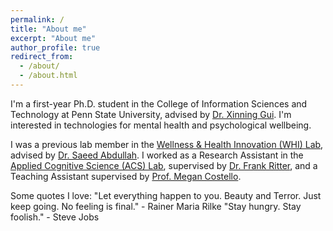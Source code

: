 ```yaml
---
permalink: /
title: "About me"
excerpt: "About me"
author_profile: true
redirect_from: 
  - /about/
  - /about.html
---
```


I'm a first-year Ph.D. student in the College of Information Sciences and Technology at Penn State University, advised by [Dr. Xinning Gui](https://www.xinninggui.com/). I'm interested in technologies for mental health and psychological wellbeing. 

I was a previous lab member in the [Wellness & Health Innovation (WHI) Lab](https://whilab.org/), advised by [Dr. Saeed Abdullah](https://saeedabdullah.com/publications.html). I worked as a Research Assistant in the [Applied Cognitive Science (ACS) Lab](http://acs.ist.psu.edu/wp/), supervised by [Dr. Frank Ritter](http://www.frankritter.com/ritter.html), and a Teaching Assistant supervised by [Prof. Megan Costello](https://ist.psu.edu/directory/muc148). 

Some quotes I love:
"Let everything happen to you. Beauty and Terror. Just keep going. No feeling is final." - Rainer Maria Rilke
"Stay hungry. Stay foolish." - Steve Jobs

